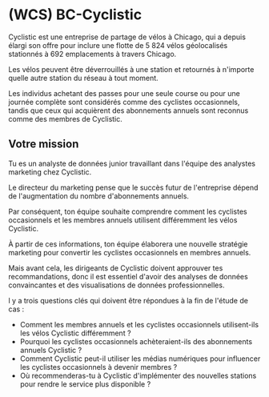 # (WCS) BC-Cyclistic 

Cyclistic est une entreprise de partage de vélos à Chicago, qui a depuis élargi son offre pour inclure une flotte de 5 824 vélos géolocalisés stationnés à 692 emplacements à travers Chicago.

Les vélos peuvent être déverrouillés à une station et retournés à n'importe quelle autre station du réseau à tout moment.

Les individus achetant des passes pour une seule course ou pour une journée complète sont considérés comme des cyclistes occasionnels, tandis que ceux qui acquièrent des abonnements annuels sont reconnus comme des membres de Cyclistic.


## Votre mission

Tu es un analyste de données junior travaillant dans l'équipe des analystes marketing chez Cyclistic.

Le directeur du marketing pense que le succès futur de l'entreprise dépend de l'augmentation du nombre d'abonnements annuels.

Par conséquent, ton équipe souhaite comprendre comment les cyclistes occasionnels et les membres annuels utilisent différemment les vélos Cyclistic.

À partir de ces informations, ton équipe élaborera une nouvelle stratégie marketing pour convertir les cyclistes occasionnels en membres annuels.

Mais avant cela, les dirigeants de Cyclistic doivent approuver tes recommandations, donc il est essentiel d'avoir des analyses de données convaincantes et des visualisations de données professionnelles.

l y a trois questions clés qui doivent être répondues à la fin de l'étude de cas :

* Comment les membres annuels et les cyclistes occasionnels utilisent-ils les vélos Cyclistic différemment ?
* Pourquoi les cyclistes occasionnels achèteraient-ils des abonnements annuels Cyclistic ?
* Comment Cyclistic peut-il utiliser les médias numériques pour influencer les cyclistes occasionnels à devenir membres ?
* Où recommenderas-tu à Cyclistic d'implémenter des nouvelles stations pour rendre le service plus disponible ?
